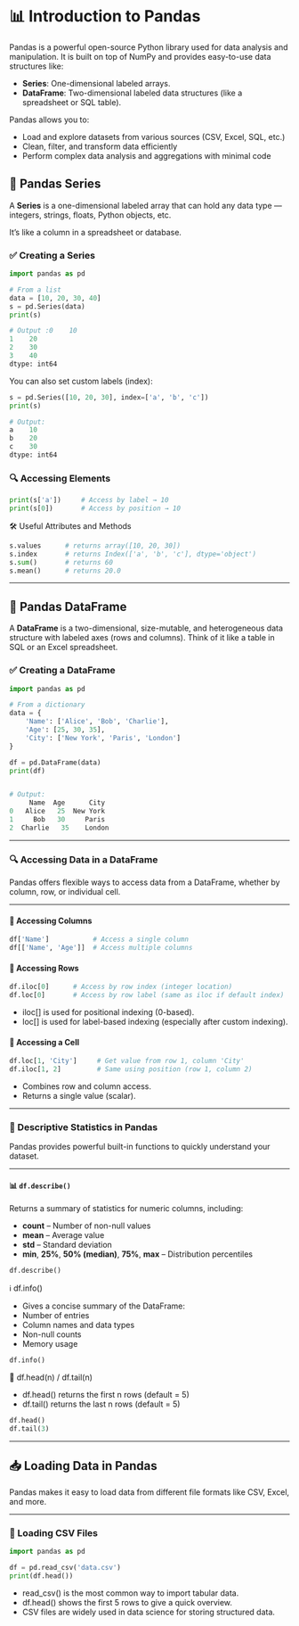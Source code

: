 # 📊 Introduction to Pandas

Pandas is a powerful open-source Python library used for data analysis and manipulation. It is built on top of NumPy and provides easy-to-use data structures like:

- **Series**: One-dimensional labeled arrays.
- **DataFrame**: Two-dimensional labeled data structures (like a spreadsheet or SQL table).

Pandas allows you to:
- Load and explore datasets from various sources (CSV, Excel, SQL, etc.)
- Clean, filter, and transform data efficiently
- Perform complex data analysis and aggregations with minimal code


## 🧱 Pandas Series

A **Series** is a one-dimensional labeled array that can hold any data type — integers, strings, floats, Python objects, etc.

It’s like a column in a spreadsheet or database.

### ✅ Creating a Series

```python
import pandas as pd

# From a list
data = [10, 20, 30, 40]
s = pd.Series(data)
print(s)

# Output :0    10
1    20
2    30
3    40
dtype: int64
```
You can also set custom labels (index):

```python
s = pd.Series([10, 20, 30], index=['a', 'b', 'c'])
print(s)

# Output:
a    10
b    20
c    30
dtype: int64
```

### 🔍 Accessing Elements

```python
print(s['a'])     # Access by label → 10
print(s[0])       # Access by position → 10
```

🛠️ Useful Attributes and Methods
```python
s.values      # returns array([10, 20, 30])
s.index       # returns Index(['a', 'b', 'c'], dtype='object')
s.sum()       # returns 60
s.mean()      # returns 20.0
```



---


## 🧩 Pandas DataFrame

A **DataFrame** is a two-dimensional, size-mutable, and heterogeneous data structure with labeled axes (rows and columns). Think of it like a table in SQL or an Excel spreadsheet.

### ✅ Creating a DataFrame

```python
import pandas as pd

# From a dictionary
data = {
    'Name': ['Alice', 'Bob', 'Charlie'],
    'Age': [25, 30, 35],
    'City': ['New York', 'Paris', 'London']
}

df = pd.DataFrame(data)
print(df)


# Output:
     Name  Age      City
0   Alice   25  New York
1     Bob   30     Paris
2  Charlie   35    London
```


---


### 🔍 Accessing Data in a DataFrame

Pandas offers flexible ways to access data from a DataFrame, whether by column, row, or individual cell.

---

#### 📌 Accessing Columns
```python
df['Name']           # Access a single column
df[['Name', 'Age']]  # Access multiple columns
```

#### 📌 Accessing Rows

```python
df.iloc[0]      # Access by row index (integer location)
df.loc[0]       # Access by row label (same as iloc if default index)
```
- iloc[] is used for positional indexing (0-based).
- loc[] is used for label-based indexing (especially after custom indexing).


#### 📌 Accessing a Cell
```python
df.loc[1, 'City']     # Get value from row 1, column 'City'
df.iloc[1, 2]         # Same using position (row 1, column 2)
```
- Combines row and column access.
- Returns a single value (scalar).


---



### 🧠 Descriptive Statistics in Pandas

Pandas provides powerful built-in functions to quickly understand your dataset.

---

#### 📊 `df.describe()`
Returns a summary of statistics for numeric columns, including:
- **count** – Number of non-null values
- **mean** – Average value
- **std** – Standard deviation
- **min**, **25%**, **50% (median)**, **75%**, **max** – Distribution percentiles

```python
df.describe()
```

ℹ️ df.info()

- Gives a concise summary of the DataFrame:
- Number of entries
- Column names and data types
- Non-null counts
- Memory usage

```python 
df.info()
```


👀 df.head(n) / df.tail(n)
- df.head() returns the first n rows (default = 5)
- df.tail() returns the last n rows (default = 5)

```python
df.head()
df.tail(3)
```

---


## 📥 Loading Data in Pandas

Pandas makes it easy to load data from different file formats like CSV, Excel, and more.

---

### 📄 Loading CSV Files

```python
import pandas as pd

df = pd.read_csv('data.csv')
print(df.head())
```
- read_csv() is the most common way to import tabular data.
- df.head() shows the first 5 rows to give a quick overview.
- CSV files are widely used in data science for storing structured data.
